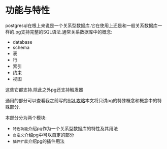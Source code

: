 # 功能与特性

postgresql在根上来说是一个关系型数据库.它在使用上还是和一般关系数据库一样的.pg支持完整的SQL语法.通常关系数据库中的概念:

+ database
+ schema
+ 表
+ 行
+ 索引
+ 约束
+ 视图

这些它都支持.除此之外pg还支持触发器

通用的部分可以查看我之前写的[SQL攻略](https://blog.hszofficial.site/TutorialForSQL/#/)本文将只讲pg的特殊概念和概念中的特殊部分.

本部分分为两个模块:

+ `特色功能`介绍pg作为一个关系型数据库的特性及其用法
+ `自定义`介绍pg中可以自定的部分
+ `插件扩展`介绍pg的插件用法
